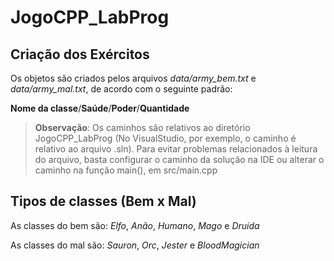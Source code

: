 # JogoCPP_LabProg

## Criação dos Exércitos

Os objetos são criados pelos arquivos *data/army_bem.txt* e *data/army_mal.txt*, de acordo com o seguinte padrão:

**Nome da classe**/**Saúde**/**Poder**/**Quantidade**

> **Observação**: Os caminhos são relativos ao diretório JogoCPP_LabProg (No VisualStudio, por exemplo, o caminho é relativo ao arquivo .sln).
> Para evitar problemas relacionados à leitura do arquivo, basta configurar o caminho da solução na IDE ou alterar o caminho na função main(), em src/main.cpp

## Tipos de classes (Bem x Mal)
As classes do bem são: *Elfo*, *Anão*, *Humano*, *Mago* e *Druida*

As classes do mal são: *Sauron*, *Orc*, *Jester* e *BloodMagician*
